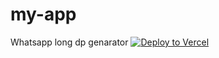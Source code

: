 # my-app
Whatsapp long dp genarator
[![Deploy to Vercel](https://vercel.com/button)](https://vercel.com/import/project?template=https://github.com/ChatGPT-Deploys/leadx-sasi-ui)
